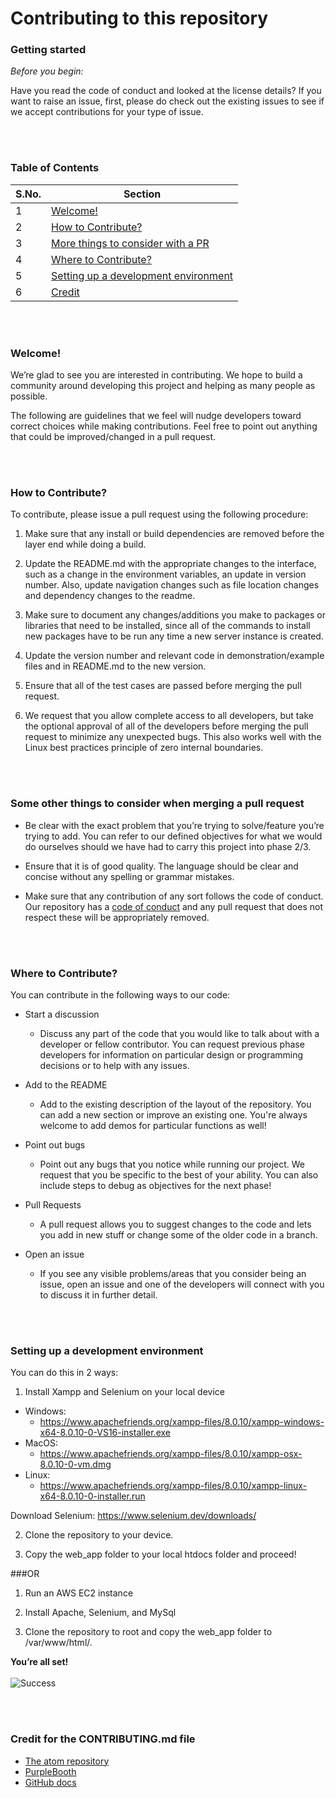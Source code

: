 # Contributing to this repository

### Getting started

*Before you begin:*

Have you read the code of conduct and looked at the license details?
If you want to raise an issue, first, please do check out the existing issues to see if we accept contributions for your type of issue.

<br></br>
### Table of Contents

S.No. | Section 
----- | ------- 
1 | [Welcome!](#welcome!)
2 | [How to Contribute?](#How-to-Contribute?)
3 | [More things to consider with a PR](#Some-other-things-to-consider-when-merging-a-pull-request)
4 | [Where to Contribute?](#Where-to-Contribute?)
5 | [Setting up a development environment](#Setting-up-a-development-environment)
6 | [Credit](#Credit-for-the-CONTRIBUTING.md-file)

<br></br>
### Welcome! 
We’re glad to see you are interested in contributing. We hope to build a community around developing this project and helping as many people as possible. 

The following are guidelines that we feel will nudge developers toward correct choices while making contributions. Feel free to point out anything that could be improved/changed in a pull request.


<br></br>
### How to Contribute?

To contribute, please issue a pull request using the following procedure:
1. Make sure that any install or build dependencies are removed before the layer end while doing a build.

2. Update the README.md with the appropriate changes to the interface, such as a change in the environment variables, an update in version number. Also, update navigation changes such as file location changes and dependency changes to the readme. 

3. Make sure to document any changes/additions you make to packages or libraries that need to be installed, since all of the commands to install new packages have to be run any time a new server instance is created.

4. Update the version number and relevant code in demonstration/example files and in README.md to the new version.

5. Ensure that all of the test cases are passed before merging the pull request.

6. We request that you allow complete access to all developers, but take the optional approval of all of the developers before merging the pull request to minimize any unexpected bugs. This also works well with the Linux best practices principle of zero internal boundaries.

<br></br>
### Some other things to consider when merging a pull request
* Be clear with the exact problem that you’re trying to solve/feature you’re trying to add. You can refer to our defined objectives for what we would do ourselves should we have had to carry this project into phase 2/3.

* Ensure that it is of good quality. The language should be clear and concise without any spelling or grammar mistakes.

* Make sure that any contribution of any sort follows the code of conduct. Our repository has a [code of conduct](https://github.com/ineelshah/SRIJAS/blob/main/CODE_OF_CONDUCT.md) and any pull request that does not respect these will be appropriately removed.

<br></br>
### Where to Contribute?
You can contribute in the following ways to our code:

* Start a discussion
  * Discuss any part of the code that you would like to talk about with a developer or fellow contributor. You can request previous phase developers for information on particular design or programming decisions or to help with any issues.

* Add to the README
  * Add to the existing description of the layout of the repository. You can add a new section or improve an existing one. You're always welcome to add demos for particular functions as well!

* Point out bugs
  * Point out any bugs that you notice while running our project. We request that you be specific to the best of your ability. You can also include steps to debug as objectives for the next phase!

* Pull Requests
  * A pull request allows you to suggest changes to the code and lets you add in new stuff or change some of the older code in a branch.

* Open an issue
  * If you see any visible problems/areas that you consider being an issue, open an issue and one of the developers will connect with you to discuss it in further detail.

<br></br>
### Setting up a development environment
You can do this in 2 ways:
1. Install Xampp and Selenium on your local device
* Windows:
  * https://www.apachefriends.org/xampp-files/8.0.10/xampp-windows-x64-8.0.10-0-VS16-installer.exe
* MacOS:
  * https://www.apachefriends.org/xampp-files/8.0.10/xampp-osx-8.0.10-0-vm.dmg
* Linux:
  * https://www.apachefriends.org/xampp-files/8.0.10/xampp-linux-x64-8.0.10-0-installer.run

Download Selenium: https://www.selenium.dev/downloads/

2. Clone the repository to your device.

3. Copy the web_app folder to your local htdocs folder and proceed!

###OR

1. Run an AWS EC2 instance

2. Install Apache, Selenium, and MySql

3. Clone the repository to root and copy the web_app folder to /var/www/html/.

**You’re all set!**
<br></br>
![Success](https://tenor.com/view/success-kid-hells-yes-i-did-it-fuck-yeah-success-gif-5207407.gif)

<br></br>
### Credit for the CONTRIBUTING.md file
* [The atom repository](https://github.com/atom/atom/blob/master/CONTRIBUTING.md#pull-requests)
* [PurpleBooth](https://gist.github.com/PurpleBooth/b24679402957c63ec426#scope)
* [GitHub docs](https://github.com/github/docs/blob/main/CONTRIBUTING.md)

